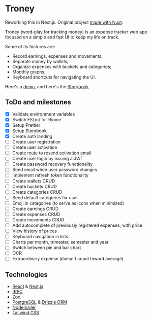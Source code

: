 # Troney

Reworking this in Next.js. Original project [made with Nuxt](https://github.com/brunobragaw8t/troney).

Troney (word-play for tracking money) is an expense tracker web app focused on a
simple and fast UI to keep my life on track.

Some of its features are:

- Record earnings, expenses and movements;
- Separate money by wallets;
- Organize expenses with buckets and categories;
- Monthly graphs;
- Keyboard shortcuts for navigating the UI.

Here's a [demo](https://troney.vercel.app/),
and here's the [Storybook](https://troney-storybook.vercel.app/)

## ToDo and milestones

- [x] Validate environment variables
- [x] Switch ESLint for Biome
- [x] Setup Prettier
- [x] Setup Storybook
- [x] Create auth landing
- [ ] Create user registration
- [ ] Create user activation
- [ ] Create route to resend activation email
- [ ] Create user login by issuing a JWT
- [ ] Create password recovery functionality
- [ ] Send email when user password changes
- [ ] Implement refresh token functionality
- [ ] Create wallets CRUD
- [ ] Create buckets CRUD
- [ ] Create categories CRUD
- [ ] Seed default categories for user
- [ ] Emoji in categories (to serve as icons when minimized)
- [ ] Create earnings CRUD
- [ ] Create expenses CRUD
- [ ] Create movements CRUD
- [ ] Add autocomplete of previously registered expenses, with price
- [ ] View history of prices
- [ ] Keyboard navigation in lists
- [ ] Charts per month, trimester, semester and year
- [ ] Switch between pie and bar chart
- [ ] OCR
- [ ] Extraordinary expense (doesn't count toward average)

## Technologies

- [React](https://react.dev/) & [Next.js](https://nextjs.org/)
- [tRPC](https://trpc.io/)
- [Zod](https://zod.dev/)
- [PostgreSQL](https://www.postgresql.org/) & [Drizzle ORM](https://orm.drizzle.team/)
- [Nodemailer](https://www.nodemailer.com/)
- [Tailwind CSS](https://tailwindcss.com/)
